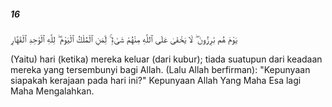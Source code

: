 ##### 16

<span class="ayah">يَوْمَ هُم بَٰرِزُونَ ۖ لَا يَخْفَىٰ عَلَى ٱللَّهِ مِنْهُمْ شَىْءٌۭ ۚ لِّمَنِ ٱلْمُلْكُ ٱلْيَوْمَ ۖ لِلَّهِ ٱلْوَٰحِدِ ٱلْقَهَّارِ</span>

<span class="ayah_translation">(Yaitu) hari (ketika) mereka keluar (dari kubur); tiada suatupun dari keadaan mereka yang tersembunyi bagi Allah. (Lalu Allah berfirman): "Kepunyaan siapakah kerajaan pada hari ini?" Kepunyaan Allah Yang Maha Esa lagi Maha Mengalahkan.</span>
